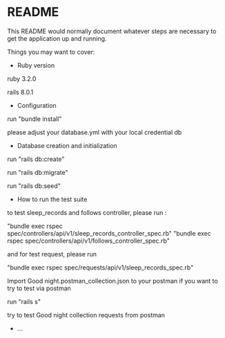 # README

This README would normally document whatever steps are necessary to get the
application up and running.

Things you may want to cover:

* Ruby version

ruby 3.2.0

rails 8.0.1

* Configuration

run "bundle install"

please adjust your database.yml with your local credential db

* Database creation and initialization

run "rails db:create"

run "rails db:migrate"

run "rails db:seed"

* How to run the test suite

to test sleep_records and follows controller, please run :

"bundle exec rspec spec/controllers/api/v1/sleep_records_controller_spec.rb"
"bundle exec rspec spec/controllers/api/v1/follows_controller_spec.rb"

and for test request, please run

"bundle exec rspec spec/requests/api/v1/sleep_records_spec.rb"

Import Good night.postman_collection.json to your postman if you want to try to test via postman

run "rails s"

try to test Good night collection requests from postman

* ...
